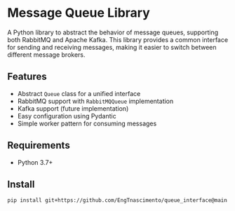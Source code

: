 # Message Queue Library

A Python library to abstract the behavior of message queues, supporting both RabbitMQ and Apache Kafka. This library provides a common interface for sending and receiving messages, making it easier to switch between different message brokers.

## Features

- Abstract `Queue` class for a unified interface
- RabbitMQ support with `RabbitMQQueue` implementation
- Kafka support (future implementation)
- Easy configuration using Pydantic
- Simple worker pattern for consuming messages

## Requirements

- Python 3.7+

## Install

```sh
pip install git+https://github.com/EngTnascimento/queue_interface@main
```
